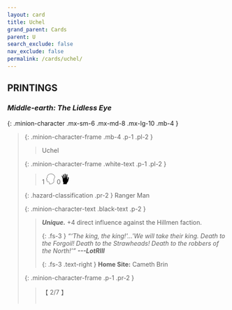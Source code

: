 ```yaml
---
layout: card
title: Uchel
grand_parent: Cards
parent: U
search_exclude: false
nav_exclude: false
permalink: /cards/uchel/
---
```


## PRINTINGS


### _Middle-earth: The Lidless Eye_

{: .minion-character .mx-sm-6 .mx-md-8 .mx-lg-10 .mb-4 }
> {: .minion-character-frame .mb-4 .p-1 .pl-2 }
> > <div class="hazard-mp"></div>
> > <div class="card-name">Uchel</div>
>
> {: .minion-character-frame .white-text .p-1 .pl-2 }
> > 1 ![](/assets/images/mind.svg) 0![](/assets/images/di.svg)
>
> {: .hazard-classification .pr-2 }
> Ranger Man
>
> {: .minion-character-text .black-text .p-2 }
> > _**Unique.**_ +4 direct influence against the Hillmen faction. 
> > 
> > {: .fs-3 } 
> > _“‘The king, the king!'...'We will take their king. Death to the Forgoil! Death to the Strawheads! Death to the robbers of the North!’”_ ***---&#65279;LotRIII***  
> > 
> > {: .fs-3 .text-right } 
> > **Home Site:** Cameth Brin 
>
> {: .minion-character-frame .p-1 .pr-2 }
> > <div class="card-shield">【 2/7 】</div>
> > <div class="card-corruption-white">&nbsp;</div>
